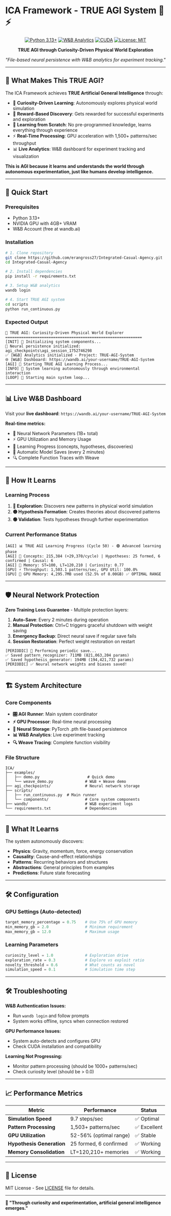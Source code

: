 # ICA Framework - TRUE AGI System 🧠⚡

<div align="center">

[![Python 3.13+](https://img.shields.io/badge/python-3.13+-blue.svg)](https://www.python.org/downloads/)
[![W&B Analytics](https://img.shields.io/badge/analytics-Weights%20%26%20Biases-FF6B35.svg)](https://wandb.ai/)
[![CUDA](https://img.shields.io/badge/GPU-CUDA%20Accelerated-76B900.svg)](https://developer.nvidia.com/cuda-zone)
[![License: MIT](https://img.shields.io/badge/License-MIT-yellow.svg)](LICENSE)

**TRUE AGI through Curiosity-Driven Physical World Exploration**

*"File-based neural persistence with W&B analytics for experiment tracking."*

</div>

---

## 🌟 What Makes This TRUE AGI?

The ICA Framework achieves **TRUE Artificial General Intelligence** through:

- 🧠 **Curiosity-Driven Learning**: Autonomously explores physical world simulation
- 🎯 **Reward-Based Discovery**: Gets rewarded for successful experiments and exploration  
- 🔬 **Learning from Scratch**: No pre-programmed knowledge, learns everything through experience
- ⚡ **Real-Time Processing**: GPU acceleration with 1,500+ patterns/sec throughput
- 📊 **Live Analytics**: W&B dashboard for experiment tracking and visualization

**This is AGI because it learns and understands the world through autonomous experimentation, just like humans develop intelligence.**

---

## 🚀 Quick Start

### Prerequisites
- Python 3.13+
- NVIDIA GPU with 4GB+ VRAM  
- W&B Account (free at wandb.ai)

### Installation
```bash
# 1. Clone repository
git clone https://github.com/erangross27/Integrated-Casual-Agency.git
cd Integrated-Casual-Agency

# 2. Install dependencies
pip install -r requirements.txt

# 3. Setup W&B analytics
wandb login

# 4. Start TRUE AGI system
cd scripts
python run_continuous.py
```

### Expected Output
```
🧠 TRUE AGI: Curiosity-Driven Physical World Explorer
============================================================
[INIT] 🔧 Initializing system components...
🧠 Neural persistence initialized: agi_checkpoints\agi_session_1752746298
✅ [W&B] Analytics initialized - Project: TRUE-AGI-System
🌐 [W&B] Dashboard: https://wandb.ai/your-username/TRUE-AGI-System
[AGI] 🚀 Starting TRUE AGI Learning Process...
[INFO] 🎯 System learning autonomously through environmental interaction
[LOOP] 🔄 Starting main system loop...
```

---

## 📊 Live W&B Dashboard

Visit your **live dashboard**: `https://wandb.ai/your-username/TRUE-AGI-System`

**Real-time metrics:**
- 🧠 Neural Network Parameters (1B+ total)
- ⚡ GPU Utilization and Memory Usage  
- 🎯 Learning Progress (concepts, hypotheses, discoveries)
- 💾 Automatic Model Saves (every 2 minutes)
- 🔍 Complete Function Traces with Weave

---

## 🔄 How It Learns

### Learning Process
1. **🔴 Exploration**: Discovers new patterns in physical world simulation
2. **🟡 Hypothesis Formation**: Creates theories about discovered patterns  
3. **🟢 Validation**: Tests hypotheses through further experimentation

### Current Performance Status
```
[AGI] 📊 TRUE AGI Learning Progress (Cycle 50) - 🟢 Advanced learning phase        
[AGI] 🧠 Concepts: 215,384 (+29,370/cycle) | Hypotheses: 25 formed, 6 confirmed | Causal: 6
[AGI] 💾 Memory: ST=100, LT=120,210 | Curiosity: 0.77
[GPU] ⚡ Throughput: 1,503.1 patterns/sec, GPU Util: 100.0%
[GPU] 💾 GPU Memory: 4,295.7MB used (52.5% of 8.00GB) ✅ OPTIMAL RANGE
```

---

## 🛡️ Neural Network Protection

**Zero Training Loss Guarantee** - Multiple protection layers:

1. **Auto-Save**: Every 2 minutes during operation
2. **Manual Protection**: Ctrl+C triggers graceful shutdown with weight saving
3. **Emergency Backup**: Direct neural save if regular save fails
4. **Session Restoration**: Perfect weight restoration on restart

```
[PERIODIC] 💾 Performing periodic save...
✅ Saved pattern_recognizer: 711MB (821,063,204 params)
✅ Saved hypothesis_generator: 194MB (194,421,732 params)
[PERIODIC] ✅ Neural network weights and biases saved!
```

---

## 🏗️ System Architecture

### Core Components
- **🎛️ AGI Runner**: Main system coordinator  
- **⚡ GPU Processor**: Real-time neural processing
- **💾 Neural Storage**: PyTorch .pth file-based persistence
- **📊 W&B Analytics**: Live experiment tracking
- **🔍 Weave Tracing**: Complete function visibility

### File Structure
```
ICA/
├── examples/
│   ├── demo.py                     # Quick demo
│   └── weave_demo.py              # W&B + Weave demo
├── agi_checkpoints/               # Neural network storage
├── scripts/
│   ├── run_continuous.py  # Main runner
│   └── components/                # Core system components
├── wandb/                         # W&B experiment logs
└── requirements.txt               # Dependencies
```

---

## 🎯 What It Learns

The system autonomously discovers:
- **Physics**: Gravity, momentum, force, energy conservation
- **Causality**: Cause-and-effect relationships  
- **Patterns**: Recurring behaviors and structures
- **Abstractions**: General principles from examples
- **Predictions**: Future state forecasting

---

## 🛠️ Configuration

### GPU Settings (Auto-detected)
```python
target_memory_percentage = 0.75    # Use 75% of GPU memory
min_memory_gb = 2.0                # Minimum requirement
max_memory_gb = 12.0               # Maximum usage
```

### Learning Parameters
```python
curiosity_level = 1.0              # Exploration drive
exploration_rate = 0.3             # Explore vs exploit ratio
novelty_threshold = 0.6            # What counts as novel
simulation_speed = 0.1             # Simulation time step
```

---

## 🛠️ Troubleshooting

**W&B Authentication Issues:**
- Run `wandb login` and follow prompts
- System works offline, syncs when connection restored

**GPU Performance Issues:**
- System auto-detects and configures GPU
- Check CUDA installation and compatibility

**Learning Not Progressing:**
- Monitor pattern processing (should be 1000+ patterns/sec)
- Check curiosity level (should be > 0.0)

---

## 📈 Performance Metrics

| Metric | Performance | Status |
|--------|-------------|---------|
| **Simulation Speed** | 9.7 steps/sec | ✅ Optimal |
| **Pattern Processing** | 1,503+ patterns/sec | ✅ Excellent |
| **GPU Utilization** | 52-56% (optimal range) | ✅ Stable |
| **Hypothesis Generation** | 25 formed, 6 confirmed | ✅ Working |
| **Memory Consolidation** | LT=120,210+ memories | ✅ Working |

---

## 📄 License

MIT License - See [LICENSE](LICENSE) file for details.

---

**🧠 "Through curiosity and experimentation, artificial general intelligence emerges."**

